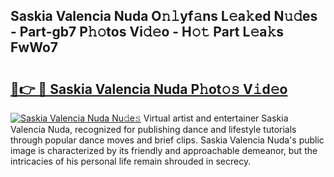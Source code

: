 ## Saskia Valencia Nuda O𝚗𝚕yf𝚊ns L𝚎a𝚔ed N𝚞𝚍es - Part-gb7 P𝚑𝚘tos Vi𝚍𝚎o - H𝚘𝚝 Part L𝚎a𝚔s FwWo7

# <h2><a href="http://kff3hi.oniu.top/?m=Saskia+Valencia+Nuda">🔗👉 🔴 Saskia Valencia Nuda P𝚑ot𝚘𝚜 V𝚒d𝚎o</a></h2>

[![Saskia Valencia Nuda Nu𝚍e𝚜](https://i.imgur.com/0qMVB7G.gif)](http://kff3hi.oniu.top/?m=Saskia+Valencia+Nuda)
Virtual artist and entertainer Saskia Valencia Nuda, recognized for publishing dance and lifestyle tutorials through popular dance moves and brief clips. Saskia Valencia Nuda's public image is characterized by its friendly and approachable demeanor, but the intricacies of his personal life remain shrouded in secrecy.  
